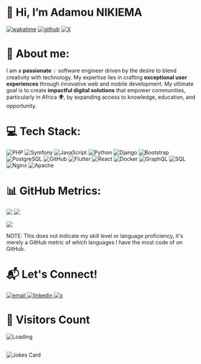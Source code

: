 # 👋 Hi, I’m Adamou NIKIEMA

[![wakatime](https://wakatime.com/badge/user/018cd4cd-43bc-4cbd-a399-a0c0b31e0331.svg)](https://wakatime.com/@018cd4cd-43bc-4cbd-a399-a0c0b31e0331)
[![github](https://img.shields.io/github/followers/semperfi13?logo=github&style=plastic)](https://github.com/semperfi13?tab=followers)
[![X](https://img.shields.io/twitter/follow/SEMPERFI?style=plastic&logo=x&labelColor=595959&color=595959)](https://x.com/semperfi_13)


# 👤 About me:

I am a **passionate** 💡 software engineer driven by the desire to blend creativity with technology. My expertise lies in crafting **exceptional user experiences** through innovative web and mobile development. My ultimate goal is to create **impactful digital solutions** that empower communities, particularly in Africa 🌍, by expanding access to knowledge, education, and opportunity.

# 💻 Tech Stack:

![PHP](https://img.shields.io/badge/php-777BB4?style=for-the-badge&logo=php&logoColor=white) 
![Symfony](https://img.shields.io/badge/symfony-%23000000.svg?style=for-the-badge&logo=symfony&logoColor=white) 
![JavaScript](https://img.shields.io/badge/javascript-F7DF1E?style=for-the-badge&logo=javascript&logoColor=black) 
![Python](https://img.shields.io/badge/python-3670A0?style=for-the-badge&logo=python&logoColor=ffdd54) 
![Django](https://img.shields.io/badge/django-%23092E20.svg?style=for-the-badge&logo=django&logoColor=white) 
![Bootstrap](https://img.shields.io/badge/bootstrap-%238511FA.svg?style=for-the-badge&logo=bootstrap&logoColor=white) 
![PostgreSQL](https://img.shields.io/badge/postgres-%23316192.svg?style=for-the-badge&logo=postgresql&logoColor=white) 
![GitHub](https://img.shields.io/badge/github-%23121011.svg?style=for-the-badge&logo=github&logoColor=white) 
![Flutter](https://img.shields.io/badge/Flutter-%2302569B.svg?style=for-the-badge&logo=Flutter&logoColor=white) 
![React](https://img.shields.io/badge/react-%2320232a.svg?style=for-the-badge&logo=react&logoColor=%2361DAFB) 
![Docker](https://img.shields.io/badge/docker-%230db7ed.svg?style=for-the-badge&logo=docker&logoColor=white) 
![GraphQL](https://img.shields.io/badge/GraphQL-E10098?style=for-the-badge&logo=graphql&logoColor=white) 
![SQL](https://img.shields.io/badge/SQL-%2307405e.svg?style=for-the-badge&logo=sqlite&logoColor=white) 
![Nginx](https://img.shields.io/badge/nginx-%23009639.svg?style=for-the-badge&logo=nginx&logoColor=white) 
![Apache](https://img.shields.io/badge/apache-%23D22128.svg?style=for-the-badge&logo=apache&logoColor=white) 

# 📊 GitHub Metrics:

![](https://github-readme-streak-stats.herokuapp.com/?user=semperfi13&theme=dark&hide_border=false)
![](https://github-readme-stats.vercel.app/api?username=semperfi13&show_icons=true&theme=dark&hide_border=false&include_all_commits=true&count_private=true&show=contribs,prs,prs_merged)
<!--
[![Semperfi13's wakatime stats](https://github-readme-stats.vercel.app/api/wakatime?username=@adamounikiema&layout=compact)](https://github.com/semperfi13/github-readme-stats)
-->
![](https://github-readme-stats.vercel.app/api/top-langs/?username=semperfi13&theme=dark&hide_border=false&include_all_commits=true&count_private=true&layout=compact&langs_count=10)

NOTE: This does not indicate my skill level or language proficiency, it's merely a GitHub metric of which languages I have the most code of on GitHub.

# 📬 Let's Connect!

<a href="mailto:adamsnikiema187@gmail.com">
  <img src="https://img.icons8.com/color/32/000000/gmail.png" alt="email"/>
</a>
<a href="https://www.linkedin.com/in/adamou-nikiema-92b5011ba">
  <img src="https://img.icons8.com/color/32/000000/linkedin.png" alt="linkedin"/>
</a>
<a href="https://twitter.com/semperfi_13">
  <img src="https://img.icons8.com/color/32/000000/twitter-squared.png" alt="x"/>
</a>

# 👤 Visitors Count

<img align="left" src = "https://profile-counter.glitch.me/semperfi13/count.svg" alt ="Loading">
<br />
<br />

![Jokes Card](https://readme-jokes.vercel.app/api)

